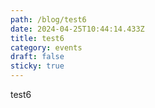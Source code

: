 ```yaml
---
path: /blog/test6
date: 2024-04-25T10:44:14.433Z
title: test6
category: events
draft: false
sticky: true
---
```

test6